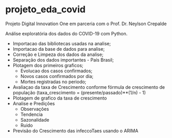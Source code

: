 # projeto_eda_covid
Projeto Digital Innovation One em parceria com o Prof. Dr. Neylson Crepalde

Análise exploratória dos dados do COVID-19 com Python.

- Importacao das bibliotecas usadas na analise;
- Importacao da base de dados para analise;
- Correção e Limpeza dos dados da analise;
- Separação dos dados importantes - País Brasil;
- Plotagem dos primeiros graficos;
    - Evolucao dos casos confirmados;
    - Novos casos confirmados por dia;
    - Mortes registradas no periodo;
- Avaliaçao da taxa de Crescimento conforme fórmula de crescimento de população (taxa_crescimento = (presente/passado)**(1/n) - 1)
- Plotagem de grafico da taxa de crescimento
- Analise e Predições
    - Observações
    - Tendencia
    - Sazonalidade
    - Ruido
- Previsão do Crescimento das infeccoTaes usando o ARIMA